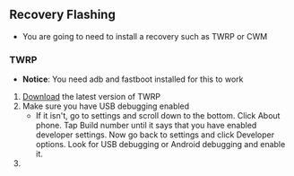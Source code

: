 ## Recovery Flashing

* You are going to need to install a recovery such as TWRP or CWM

### TWRP

* **Notice**: You need adb and fastboot installed for this to work

1. [Download](http://techerrata.com/browse/twrp2/bacon) the latest version of TWRP
2. Make sure you have USB debugging enabled
   * If it isn't, go to settings and scroll down to the bottom. Click About phone. Tap Build number until it says that you have enabled developer settings. Now go back to settings and click Developer options. Look for USB debugging or Android debugging and enable it.
3.